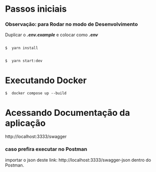 # Passos iniciais

  

### Observação: para Rodar no modo de Desenvolvimento
Duplicar o ***.env.example*** e colocar como ***.env***


```shell

$  yarn install

```
```shell

$  yarn start:dev

```
  

# Executando Docker

```shell
$  docker compose up --build
```

# Acessando Documentação da aplicação

http://localhost:3333/swagger


### caso prefira executar no Postman 
importar o json deste link: http://localhost:3333/swagger-json dentro do Postman.